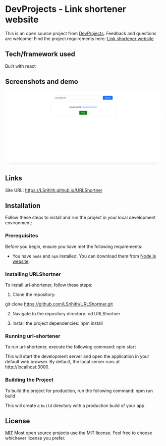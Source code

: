 # DevProjects - Link shortener website

This is an open source project from [DevProjects](http://www.codementor.io/projects). Feedback and questions are welcome!
Find the project requirements here: [Link shortener website](https://www.codementor.io/projects/web/link-shortener-website-brqjanf6zq)

## Tech/framework used
Built with react

## Screenshots and demo
![alt text](image.png)

## Links
Site URL: https://LSrihith.github.io/URLShortner

## Installation

Follow these steps to install and run the project in your local development environment:

### Prerequisites

Before you begin, ensure you have met the following requirements:

- You have `node` and `npm` installed. You can download them from [Node.js website](https://nodejs.org/).

### Installing URLShortner

To install url-shortener, follow these steps:

1. Clone the repository:

git clone https://github.com/LSrihith/URLShortner.git

2. Navigate to the repository directory:
cd URLShortner

3. Install the project dependencies:
npm install

### Running url-shortener

To run url-shortener, execute the following command:
npm start

This will start the development server and open the application in your default web browser. By default, the local server runs at [http://localhost:3000](http://localhost:3000).

### Building the Project

To build the project for production, run the following command:
npm run build

This will create a `build` directory with a production build of your app.

## License
[MIT](https://choosealicense.com/licenses/mit/)
Most open source projects use the MIT license. Feel free to choose whichever license you prefer.
